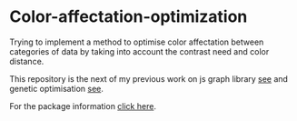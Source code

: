 # Color-affectation-optimization
Trying to implement a method to optimise color affectation between categories of data by taking into account the contrast need and color distance.  

This repository is the next of my previous work on js graph library [see](https://github.com/Path3m/test-js-steamgraph) and genetic optimisation [see](https://github.com/Path3m/test-optigen).  
  
For the package information [click here](https://github.com/Path3m/color-affectation-optimization/tree/main/package-version/cid-cao).
